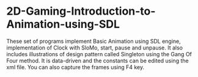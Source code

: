 # 2D-Gaming-Introduction-to-Animation-using-SDL
These set of programs implement Basic Animation using SDL engine, implementation of Clock with SloMo, start, pause and unpause. It also includes illustrations of design pattern called Singleton using the Gang Of Four method. It is data-driven and the constants can be edited using the xml file. You can also capture the frames using F4 key.
